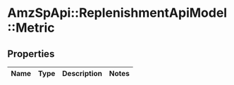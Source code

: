 # AmzSpApi::ReplenishmentApiModel::Metric

## Properties
Name | Type | Description | Notes
------------ | ------------- | ------------- | -------------


